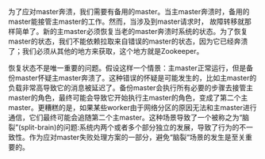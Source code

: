 为了应对master奔溃，我们需要有备用的master。当主master奔溃时，备用的master能接管主master的工作。然而，当涉及到master请求时， 故障转移就那样简单了。新的主master必须恢复当老的master奔溃时系统的状态。为了恢复master的状态，我们不能依赖拉取来自错误的master的状态，因为它已经奔溃了；我们必须从其他的地方来获取，这个地方就是Zookeeper。

恢复状态不是唯一重要的问题。假设这样一个情景：主master正常运行，但是备份master怀疑主master奔溃了。这种错误的怀疑是可能发生的，比如主master的负载非常高导致它的消息被延迟了。备份master会执行所有必要的步骤去接管主master的角色，最终可能会导致它开始执行主master的角色，变成了第二个主master。更糟糕的是，如果某些worker由于网络分区的原因无法和主master进行通信，它们最终可能会追随第二个主master。这种场景导致了一个被称之为“脑裂”\(split-brain\)的问题:系统内两个或者多个部分独立的发展，导致了行为的不一致性。作为应对master失败处理方案的一部分，避免“脑裂“场景的发生是至关重要的。


